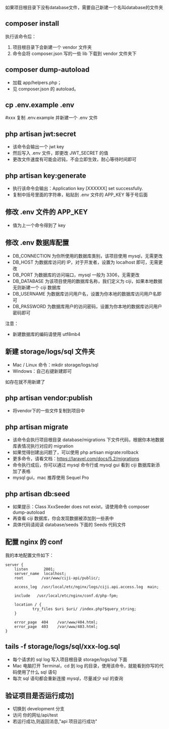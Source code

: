 如果项目根目录下没有database文件，需要自己新建一个名叫database的文件夹

## composer install

执行该命令后：

1. 项目根目录下会新建一个 vendor 文件夹
2. 命令会将 composer.json 写的一些 lib 下载到 vendor 文件夹下

## composer dump-autoload

- 加载 app/helpers.php；
- 见 composer.json 的 autoload。

## cp .env.example .env
#xxx
复制 .env.example 并新建一个 .env 文件

## php artisan jwt:secret

- 该命令会输出一个 jwt key
- 然后写入 .env 文件，即更改 JWT_SECRET 的值
- 更改文件速度有可能会迟钝，不会立即生效，耐心等待时间即可

## php artisan key:generate

- 执行该命令会输出：Application key [XXXXXX] set successfully.
- 复制中括号里面的字符串，粘贴到 .env 文件的 APP_KEY 等于号后面

## 修改 .env 文件的 APP_KEY

- 值为上一个命令得到了 key

## 修改 .env 数据库配置

- DB_CONNECTION 为你所使用的数据库类别，该项目使用 mysql，无需更改
- DB_HOST 为数据库访问的 IP，对于开发者，设置为 localhost 即可，无需更改
- DB_PORT 为数据库的访问端口，mysql 一般为 3306，无需更改
- DB_DATABASE 为该项目使用的数据库名称，我们定义为 ciji，如果本地数据无则新建一个 ciji 数据库
- DB_USERNAME 为数据库访问用户名，设置为你本地的数据库访问用户名即可
- DB_PASSWORD 为数据库用户的访问密码，设置为你本地的数据库访问用户密码即可

注意：

- 新建数据库的编码请使用 utf8mb4

## 新建 storage/logs/sql 文件夹

- Mac / Linux 命令：mkdir storage/logs/sql
- Windows：自己右键新建即可

如存在就不用新建了

## php artisan vendor:publish
- 将vendor下的一些文件复制到项目中

## php artisan migrate

- 该命令会执行项目根目录 database/migrations 下文件代码，根据你本地数据库表情况执行对应的 migration
- 如果觉得创建出问题了，可以使用 php artisan migrate:rollback
- 更多命令，请看文档：https://laravel.com/docs/5.2/migrations
- 命令执行成后，你可以通过 mysql 命令行或 mysql gui 看到 ciji 数据库新添加了表格
- mysql gui，mac 推荐使用 Sequel Pro

## php artisan db:seed

- 如果提示：Class XxxSeeder does not exist，请使用命令 composer dump-autoload
- 再查看 ciji 数据库，你会发现数据被添加到一些表中
- 具体代码请阅读 database/seeds 下面的 Seeds 代码文件

## 配置 nginx 的 conf

我的本地配置文件如下：

	server {
		listen       2001;
		server_name  localhost;
		root        /var/www/ciji-api/public/;

		access_log  /usr/local/etc/nginx/logs/ciji.api.access.log  main;

		include   /usr/local/etc/nginx/conf.d/php-fpm;

		location / {
				try_files $uri $uri/ /index.php?$query_string;
		}

		error_page  404    /var/www/404.html;
		error_page  403    /var/www/403.html;
	}

## tails -f storage/logs/sql/xxx-log.sql

- 每个请求的 sql log 写入项目根目录 storage/logs/sql 下面
- Mac 电脑打开 Terminal，cd 到 log 的目录，使用该命令，就能看到你写的代码使用了什么 sql 语句
- 每次 sql 语句都会重新连接 mysql，尽量减少 sql 的查询

## 验证项目是否运行成功]
- 切换到 development 分支
- 访问 你的网址/api/test
- 若运行成功,则返回消息,"api 项目运行成功"
